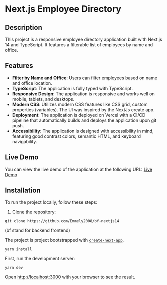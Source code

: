 # Next.js Employee Directory

## Description

This project is a responsive employee directory application built with Next.js 14 and TypeScript. It features a filterable list of employees by name and office.

## Features

- **Filter by Name and Office**: Users can filter employees based on name and office location.
- **TypeScript**: The application is fully typed with TypeScript.
- **Responsive Design**: The application is responsive and works well on mobile, tablets, and desktops.
- **Modern CSS**: Utilizes modern CSS features like CSS grid, custom properties (variables). The UI was inspired by the NextJs create app.
- **Deployment**: The application is deployed on Vercel with a CI/CD pipeline that automatically builds and deploys the application upon git push.
- **Accessibility**: The application is designed with accessibility in mind, featuring good contrast colors, semantic HTML, and keyboard navigability.

## Live Demo

You can view the live demo of the application at the following URL: [Live Demo](https://bf-nextjs14.vercel.app/)

## Installation

To run the project locally, follow these steps:

1. Clone the repository:

`git clone https://github.com/Emmely2008/bf-nextjs14`

(bf stand for backend frontend)

The project is  project bootstrapped with [`create-next-app`](https://github.com/vercel/next.js/tree/canary/packages/create-next-app).

`yarn install`

First, run the development server:

`yarn dev`

Open [http://localhost:3000](http://localhost:3000) with your browser to see the result.
